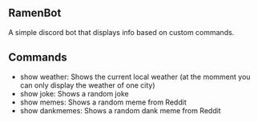 ## RamenBot
A simple discord bot that displays info based on custom commands.

## Commands

- show weather: Shows the current local weather (at the momment you can only display the weather of one city)
- show joke: Shows a random joke
- show memes: Shows a random meme from Reddit
- show dankmemes: Shows a random dank meme from Reddit
